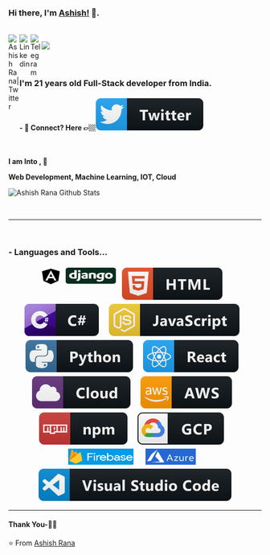 ### Hi there, I'm [Ashish!](https://ashishrana.tech) 👋.


<br/>
<a href="https://twitter.com/ashishrana08">
  <img align="left" alt="Ashish Rana| Twitter" width="22px" src="https://cdn.jsdelivr.net/npm/simple-icons@v3/icons/twitter.svg" />
</a>
<a href="https://www.linkedin.com/in/ashishrana08/">
  <img align="left" alt="Linkedin" width="22px" src="https://cdn.jsdelivr.net/npm/simple-icons@v3/icons/linkedin.svg" />
</a>
<a href="https://t.me/ranaashish">
  <img align="left" alt="Telegram" width="22px" src="https://cdn.jsdelivr.net/npm/simple-icons@v3/icons/telegram.svg" />
</a>


![](https://visitor-badge.glitch.me/badge?page_id=ashishrana080699.ashishrana080699)

<br />

### I'm 21 years old Full-Stack developer from India.


#### - 💬 Connect? Here 👉🏼[<img src="https://github.com/ashishrana080699/ashishrana080699/blob/master/twitter.svg" >](https://twitter.com/ashishrana08/)


<br />


**I am Into , 🙏**

**Web Development, Machine Learning, IOT, Cloud**
<br />


![Ashish Rana Github Stats](https://github-readme-stats.vercel.app/api?username=ashishrana080699&show_icons=true&title_color=fff&icon_color=79ff97&text_color=9f9f9f&bg_color=151515)

<br />

*************

<br />

### - Languages and Tools...

<p align="center">
  <img src="https://github.com/ashishrana080699/ashishrana080699/blob/master/angular.png" alt="Twitter"width="35" height="35" style="vertical-align:top; margin:4px">
  <img src="https://github.com/ashishrana080699/ashishrana080699/blob/master/django.svg" alt="Twitter" width="100" height="32" style="vertical-align:top; margin:4px">
 <img src="https://github.com/ashishrana080699/ashishrana080699/blob/master/html.svg" alt="Twitter" style="vertical-align:top; margin:4px">&nbsp;&nbsp;&nbsp;<img src="https://github.com/ashishrana080699/ashishrana080699/blob/master/csharp.svg"alt="Twitter" style="vertical-align:top; margin:4px">&nbsp;&nbsp;&nbsp;<img src="https://github.com/ashishrana080699/ashishrana080699/blob/master/js.svg" alt="Twitter" style="vertical-align:top; margin:4px">&nbsp;&nbsp;&nbsp;<img src="https://github.com/ashishrana080699/ashishrana080699/blob/master/python.svg" alt="Twitter" style="vertical-align:top; margin:4px">&nbsp;&nbsp;&nbsp;<img src="https://github.com/ashishrana080699/ashishrana080699/blob/master/react.svg" alt="Twitter" style="vertical-align:top; margin:4px">&nbsp;&nbsp;&nbsp;<img src="https://github.com/ashishrana080699/ashishrana080699/blob/master/cloud.svg" alt="Twitter" style="vertical-align:top; margin:4px">&nbsp;&nbsp;&nbsp;<img src="https://github.com/ashishrana080699/ashishrana080699/blob/master/aws.svg" alt="Twitter" style="vertical-align:top; margin:4px">&nbsp;&nbsp;&nbsp;<img src="https://github.com/ashishrana080699/ashishrana080699/blob/master/npm.svg" alt="Twitter" style="vertical-align:top; margin:4px">&nbsp;&nbsp;&nbsp;<img src="https://github.com/ashishrana080699/ashishrana080699/blob/master/gcp.svg" alt="Twitter" style="vertical-align:top; margin:4px">&nbsp;&nbsp;&nbsp;
  <img src="https://github.com/ashishrana080699/ashishrana080699/blob/master/firebase.png" alt="Twitter" width="130" height="32" style="vertical-align:top; margin:4px">&nbsp;&nbsp;&nbsp;
  <img src="https://github.com/ashishrana080699/ashishrana080699/blob/master/microsoftazure.png" alt="Twitter" width="100" height="32" style="vertical-align:top; margin:4px">&nbsp;&nbsp;&nbsp;<img src="https://github.com/ashishrana080699/ashishrana080699/blob/master/visualstudio_code.svg" alt="Twitter" style="vertical-align:top; margin:4px">



***********************************

#### Thank You-🙏🏼


⭐️ From [Ashish Rana](https://github.com/ashishrana080699)
